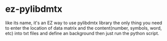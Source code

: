 # ez-pylibdmtx
Iike its name, it's an EZ way to use pylibdmtx library the only thing you need to enter the location of data matrix and the content(number, symbols, word, etc) into txt files and define an background then just run the python script.
